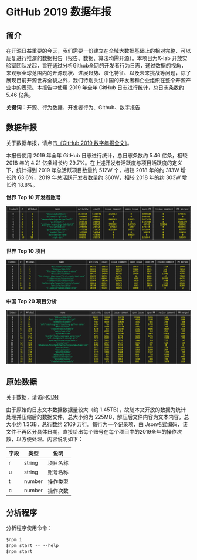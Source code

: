 # GitHub 2019 数据年报

## 简介

在开源日益重要的今天，我们需要一份建立在全域大数据基础上的相对完整、可以反复进行推演的数据报告（报告、数据、算法均需开源）。本项目为X-lab 开放实验室团队发起，旨在通过分析Github全网的开发者行为日志，通过数据的视角，来观察全球范围内的开源现状、进展趋势、演化特征、以及未来挑战等问题，除了展现目前开源世界全貌之外，我们特别关注中国的开发者和企业组织在整个开源产业中的表现。本报告中使用 2019 年全年 GitHub 日志进行统计，总日志条数约 5.46 亿条。

**关键词**：开源、行为数据、开发者行为、Github、数字报告

## 数据年报

关于数据年报，请点击[《GitHub 2019 数字年报全文》](./REPORT.md)。

本报告使用 2019 年全年 GitHub 日志进行统计，总日志条数约 5.46 亿条，相较 2018 年的 4.21 亿条增长约 29.7%。在上述开发者活跃度与项目活跃度的定义下，统计得到 2019 年总活跃项目数量约 512W 个，相较 2018 年的约 313W 增长约 63.6%，2019 年总活跃开发者数量约 360W，相较 2018 年的约 303W 增长约 18.8%。

**世界 Top 10 开发者账号**

![global_top_10_dev_act](./static/global_top_10_dev_act.png)

**世界 Top 10 项目**

![global_top_10_dev_act](./static/global_top_10_repo_act.png)

**中国 Top 20 项目分析**

![chinese_top_20_act](./static/chinese_top_20_act.png)

## 原始数据

关于数据，请访问[CDN](http://cdn.opensource-service.cn/github-analysis-report-2019/data.json.gz)

由于原始的日志文本数据数据量较大（约 1.45TB），故随本文开放的数据为统计处理并压缩后的数据文件，总大小约为 225MB，解压后文件内容为文本内容，总大小约 1.3GB，总行数约 2169 万行。每行为一个记录项，由 Json格式编码，该文件不再区分具体日期，直接给出每个账号在每个项目中的2019全年的操作次数，以方便处理。内容说明如下：

| 字段 | 类型   | 说明     |
| ---- | ------ | -------- |
| r    | string | 项目名称 |
| u    | string | 账号名称 |
| t    | number | 操作类型 |
| c    | number | 操作次数 |



## 分析程序

分析程序使用命令：

```shell
$npm i
$npm start -- --help
$npm start
```

